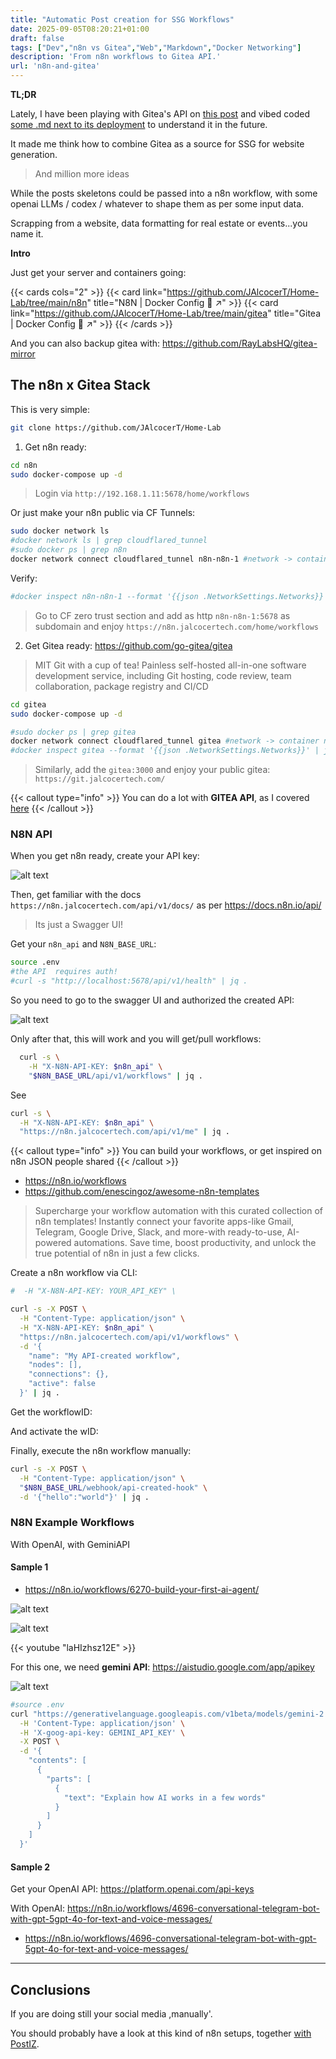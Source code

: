 ```yaml
---
title: "Automatic Post creation for SSG Workflows"
date: 2025-09-05T08:20:21+01:00
draft: false
tags: ["Dev","n8n vs Gitea","Web","Markdown","Docker Networking"]
description: 'From n8n workflows to Gitea API.'
url: 'n8n-and-gitea'
---
```


**TL;DR** 

Lately, I have been playing with Gitea's API on [this post](https://jalcocert.github.io/JAlcocerT/fastapi-x-pocketbase/#gitea-101) and vibed coded [some .md next to its deployment](https://github.com/JAlcocerT/Home-Lab/tree/main/gitea) to understand it in the future.

It made me think how to combine Gitea as a source for SSG for website generation.

> And million more ideas

While the posts skeletons could be passed into a n8n workflow, with some openai LLMs / codex / whatever to shape them as per some input data.

Scrapping from a website, data formatting for real estate or events...you name it.

**Intro**

Just get your server and containers going:

{{< cards cols="2" >}}
  {{< card link="https://github.com/JAlcocerT/Home-Lab/tree/main/n8n" title="N8N | Docker Config 🐋 ↗" >}}
  {{< card link="https://github.com/JAlcocerT/Home-Lab/tree/main/gitea" title="Gitea | Docker Config 🐋 ↗" >}}
{{< /cards >}}

And you can also backup gitea with: https://github.com/RayLabsHQ/gitea-mirror


## The n8n x Gitea Stack

This is very simple:

```sh
git clone https://github.com/JAlcocerT/Home-Lab
```

1. Get n8n ready:

```sh
cd n8n
sudo docker-compose up -d
```

> Login via `http://192.168.1.11:5678/home/workflows`

Or just make your n8n public via CF Tunnels:

```sh
sudo docker network ls
#docker network ls | grep cloudflared_tunnel
#sudo docker ps | grep n8n
docker network connect cloudflared_tunnel n8n-n8n-1 #network -> container name
```

Verify:

```sh
#docker inspect n8n-n8n-1 --format '{{json .NetworkSettings.Networks}}' | jq
```

> Go to CF zero trust section and add as http `n8n-n8n-1:5678` as subdomain and enjoy `https://n8n.jalcocertech.com/home/workflows`

2. Get Gitea ready: https://github.com/go-gitea/gitea

> MIT  Git with a cup of tea! Painless self-hosted all-in-one software development service, including Git hosting, code review, team collaboration, package registry and CI/CD 

```sh
cd gitea
sudo docker-compose up -d

#sudo docker ps | grep gitea
docker network connect cloudflared_tunnel gitea #network -> container name
#docker inspect gitea --format '{{json .NetworkSettings.Networks}}' | jq
```

> Similarly, add the `gitea:3000` and enjoy your public gitea: `https://git.jalcocertech.com/`

{{< callout type="info" >}}
You can do a lot with **GITEA API**, as I covered [here](https://jalcocert.github.io/JAlcocerT/fastapi-x-pocketbase/#gitea-101)
{{< /callout >}}

### N8N API

When you get n8n ready, create your API key:

![alt text](/blog_img/GenAI/n8n/n8n-api.png)

Then, get familiar with the docs `https://n8n.jalcocertech.com/api/v1/docs/` as per https://docs.n8n.io/api/

> Its just a Swagger UI!


Get your `n8n_api` and `N8N_BASE_URL`:

```sh
source .env
#the API  requires auth!
#curl -s "http://localhost:5678/api/v1/health" | jq .
```

So you need to go to the swagger UI and authorized the created API:

![alt text](/blog_img/GenAI/n8n/n8n-api-swagger-auth.png)

Only after that, this will work and you will get/pull workflows:

```sh
  curl -s \
    -H "X-N8N-API-KEY: $n8n_api" \
    "$N8N_BASE_URL/api/v1/workflows" | jq .
```

See

```sh
curl -s \
  -H "X-N8N-API-KEY: $n8n_api" \
  "https://n8n.jalcocertech.com/api/v1/me" | jq .
```

{{< callout type="info" >}}
You can build your workflows, or get inspired on n8n JSON people shared 
{{< /callout >}}

* https://n8n.io/workflows
* https://github.com/enescingoz/awesome-n8n-templates

> Supercharge your workflow automation with this curated collection of n8n templates! Instantly connect your favorite apps-like Gmail, Telegram, Google Drive, Slack, and more-with ready-to-use, AI-powered automations. Save time, boost productivity, and unlock the true potential of n8n in just a few clicks.

Create a n8n workflow via CLI:

```sh
#  -H "X-N8N-API-KEY: YOUR_API_KEY" \

curl -s -X POST \
  -H "Content-Type: application/json" \
  -H "X-N8N-API-KEY: $n8n_api" \
  "https://n8n.jalcocertech.com/api/v1/workflows" \
  -d '{
    "name": "My API-created workflow",
    "nodes": [],
    "connections": {},
    "active": false
  }' | jq .
```

Get the workflowID:



And activate the wID:


Finally, execute the n8n workflow manually:

```sh
curl -s -X POST \
  -H "Content-Type: application/json" \
  "$N8N_BASE_URL/webhook/api-created-hook" \
  -d '{"hello":"world"}' | jq .
```

### N8N Example Workflows

With OpenAI, with GeminiAPI

#### Sample 1

* https://n8n.io/workflows/6270-build-your-first-ai-agent/

![alt text](/blog_img/GenAI/n8n/n8n-sample-1.png)

![alt text](/blog_img/GenAI/n8n/n8n-gemini.png)
<!-- 
https://www.youtube.com/watch?v=laHIzhsz12E -->

{{< youtube "laHIzhsz12E" >}}

For this one, we need **gemini API**: https://aistudio.google.com/app/apikey

![alt text](/blog_img/GenAI/n8n/gemini-api.png)

```sh
#source .env
curl "https://generativelanguage.googleapis.com/v1beta/models/gemini-2.0-flash:generateContent" \
  -H 'Content-Type: application/json' \
  -H 'X-goog-api-key: GEMINI_API_KEY' \
  -X POST \
  -d '{
    "contents": [
      {
        "parts": [
          {
            "text": "Explain how AI works in a few words"
          }
        ]
      }
    ]
  }'
```

#### Sample 2

Get your OpenAI API: https://platform.openai.com/api-keys

With OpenAI: https://n8n.io/workflows/4696-conversational-telegram-bot-with-gpt-5gpt-4o-for-text-and-voice-messages/

* https://n8n.io/workflows/4696-conversational-telegram-bot-with-gpt-5gpt-4o-for-text-and-voice-messages/

--- 

## Conclusions

If you are doing still your social media ,manually'.

You should probably have a look at this kind of n8n setups, together [with PostIZ](https://jalcocert.github.io/JAlcocerT/photo-video-tinkering/#how-to-setup-postiz).
